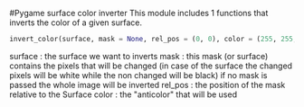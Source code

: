 #Pygame surface color inverter
This module includes 1 functions that inverts the color of a given surface.

```python
invert_color(surface, mask = None, rel_pos = (0, 0), color = (255, 255, 255)) -> pygame.Surface
```
surface : the surface we want to inverts
mask : this mask (or surface) contains the pixels that will be changed (in case of the surface the changed pixels will be white while the non changed will be black)
       if no mask is passed the whole image will be inverted
rel_pos : the position of the mask relative to the Surface
color : the "anticolor" that will be used
